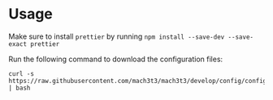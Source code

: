 # Usage

Make sure to install `prettier` by running `npm install --save-dev --save-exact prettier`

Run the following command to download the configuration files:
```shell
curl -s https://raw.githubusercontent.com/mach3t3/mach3t3/develop/config/configurate.sh | bash
```
